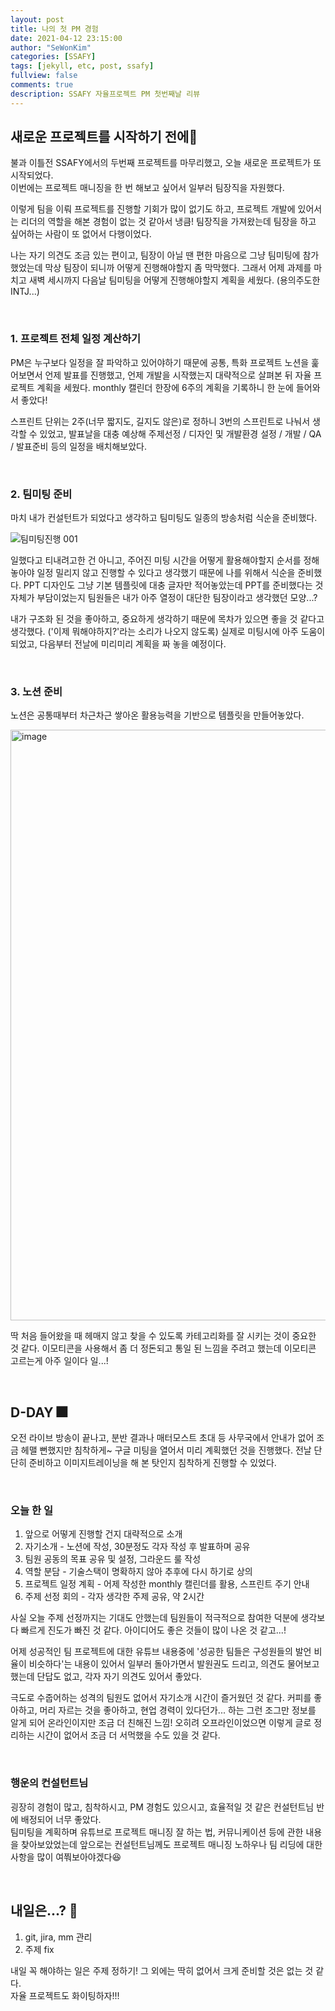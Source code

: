 ```yaml
---
layout: post
title: 나의 첫 PM 경험 
date: 2021-04-12 23:15:00
author: "SeWonKim"
categories: [SSAFY]
tags: [jekyll, etc, post, ssafy]
fullview: false
comments: true
description: SSAFY 자율프로젝트 PM 첫번째날 리뷰
---
```


## 새로운 프로젝트를 시작하기 전에🤡

불과 이틀전 SSAFY에서의 두번째 프로젝트를 마무리했고, 오늘 새로운 프로젝트가 또 시작되었다.     
이번에는 프로젝트 매니징을 한 번 해보고 싶어서 일부러 팀장직을 자원했다.

이렇게 팀을 이뤄 프로젝트를 진행할 기회가 많이 없기도 하고, 프로젝트 개발에 있어서는 리더의 역할을 해본 경험이 없는 것 같아서 냉큼! 팀장직을 가져왔는데 팀장을 하고 싶어하는 사람이 또 없어서 다행이었다.

나는 자기 의견도 조금 있는 편이고, 팀장이 아닐 땐 편한 마음으로 그냥 팀미팅에 참가했었는데 막상 팀장이 되니까 어떻게 진행해야할지 좀 막막했다. 그래서 어제 과제를 마치고 새벽 세시까지 다음날 팀미팅을 어떻게 진행해야할지 계획을 세웠다. (용의주도한 INTJ...)

&nbsp;
&nbsp;

### 1. 프로젝트 전체 일정 계산하기

PM은 누구보다 일정을 잘 파악하고 있어야하기 때문에 공통, 특화 프로젝트 노션을 훑어보면서 언제 발표를 진행했고, 언제 개발을 시작했는지 대략적으로 살펴본 뒤 자율 프로젝트 계획을 세웠다. monthly 캘린더 한장에 6주의 계획을 기록하니 한 눈에 들어와서 좋았다! 

스프린트 단위는 2주(너무 짧지도, 길지도 않은)로 정하니 3번의 스프린트로 나눠서 생각할 수 있었고, 발표날을 대충 예상해 주제선정 / 디자인 및 개발환경 설정 / 개발 / QA / 발표준비 등의 일정을 배치해보았다.

&nbsp;

### 2. 팀미팅 준비

마치 내가 컨설턴트가 되었다고 생각하고 팀미팅도 일종의 방송처럼 식순을 준비했다. 

![팀미팅진행 001](https://user-images.githubusercontent.com/30452963/114412207-d77d5d00-9be7-11eb-9ad9-0e615c81c903.jpeg)


일했다고 티내려고한 건 아니고, 주어진 미팅 시간을 어떻게 활용해야할지 순서를 정해놓아야 일정 밀리지 않고 진행할 수 있다고 생각했기 때문에 나를 위해서 식순을 준비했다. PPT 디자인도 그냥 기본 템플릿에 대충 글자만 적어놓았는데 PPT를 준비했다는 것 자체가 부담이었는지 팀원들은 내가 아주 열정이 대단한 팀장이라고 생각했던 모양...?

내가 구조화 된 것을 좋아하고, 중요하게 생각하기 때문에 목차가 있으면 좋을 것 같다고 생각했다. ('이제 뭐해야하지?'라는 소리가 나오지 않도록) 실제로 미팅시에 아주 도움이 되었고, 다음부터 전날에 미리미리 계획을 짜 놓을 예정이다.

&nbsp;

### 3. 노션 준비

노션은 공통때부터 차근차근 쌓아온 활용능력을 기반으로 템플릿을 만들어놓았다.

<img width="945" alt="image" src="https://user-images.githubusercontent.com/30452963/114411869-8a00f000-9be7-11eb-96c3-0415bba7b5d5.png">

딱 처음 들어왔을 때 헤매지 않고 찾을 수 있도록 카테고리화를 잘 시키는 것이 중요한 것 같다. 이모티콘을 사용해서 좀 더 정돈되고 통일 된 느낌을 주려고 했는데 이모티콘 고르는게 아주 일이다 일...! 

&nbsp;
&nbsp;

## D-DAY 🎆

오전 라이브 방송이 끝나고, 분반 결과나 매터모스트 초대 등 사무국에서 안내가 없어 조금 헤맬 뻔했지만 침착하게~ 구글 미팅을 열어서 미리 계획했던 것을 진행했다. 전날 단단히 준비하고 이미지트레이닝을 해 본 탓인지 침착하게 진행할 수 있었다. 

&nbsp;

### 오늘 한 일

1. 앞으로 어떻게 진행할 건지 대략적으로 소개
2. 자기소개 - 노션에 작성, 30분정도 각자 작성 후 발표하며 공유
3. 팀원 공동의 목표 공유 및 설정, 그라운드 룰 작성 
4. 역할 분담 - 기술스택이 명확하지 않아 추후에 다시 하기로 상의
5. 프로젝트 일정 계획 - 어제 작성한 monthly 캘린더를 활용, 스프린트 주기 안내
6. 주제 선정 회의 - 각자 생각한 주제 공유, 약 2시간


사실 오늘 주제 선정까지는 기대도 안했는데 팀원들이 적극적으로 참여한 덕분에 생각보다 빠르게 진도가 빠진 것 같다. 아이디어도 좋은 것들이 많이 나온 것 같고...! 

어제 성공적인 팀 프로젝트에 대한 유튜브 내용중에 '성공한 팀들은 구성원들의 발언 비율이 비슷하다'는 내용이 있어서 일부러 돌아가면서 발원권도 드리고, 의견도 물어보고 했는데 단답도 없고, 각자 자기 의견도 있어서 좋았다.

극도로 수줍어하는 성격의 팀원도 없어서 자기소개 시간이 즐거웠던 것 같다. 커피를 좋아하고, 머리 자르는 것을 좋아하고, 현업 경력이 있다던가... 하는 그런 조그만 정보를 알게 되어 온라인이지만 조금 더 친해진 느낌! 오히려 오프라인이었으면 이렇게 글로 정리하는 시간이 없어서 조금 더 서먹했을 수도 있을 것 같다.

&nbsp;

### 행운의 컨설턴트님 

굉장히 경험이 많고, 침착하시고, PM 경험도 있으시고, 효율적일 것 같은 컨설턴트님 반에 배정되어 너무 좋았다.     
팀미팅을 계획하며 유튜브로 프로젝트 매니징 잘 하는 법, 커뮤니케이션 등에 관한 내용을 찾아보았었는데 앞으로는 컨설턴트님께도 프로젝트 매니징 노하우나 팀 리딩에 대한 사항을 많이 여쭤보아야겠다😆

&nbsp;
&nbsp;

## 내일은...? 🐬

1. git, jira, mm 관리
2. 주제 fix

내일 꼭 해야하는 일은 주제 정하기! 그 외에는 딱히 없어서 크게 준비할 것은 없는 것 같다.     
자율 프로젝트도 화이팅하자!!!
